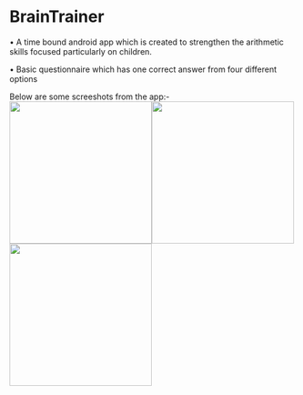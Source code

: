 # BrainTrainer

• A time bound android app which is created to strengthen the arithmetic skills focused particularly on children.

• Basic questionnaire which has one correct answer from four different options


Below are some screeshots from the app:-
<img src = "https://user-images.githubusercontent.com/57033670/98273609-77d7b180-1fb8-11eb-9710-ad681222e4e5.jpg" width="250"><img src = "https://user-images.githubusercontent.com/57033670/98273662-80c88300-1fb8-11eb-8d61-690d9f814147.jpg" width="250">
<img src = "https://user-images.githubusercontent.com/57033670/98273689-8756fa80-1fb8-11eb-9057-e7a01d46ff68.jpg" width="250">
